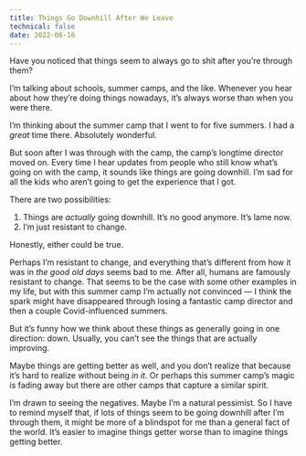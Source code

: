 ```yaml
---
title: Things Go Downhill After We Leave
technical: false
date: 2022-06-16
---
```


Have you noticed that things seem to always go to shit after you’re through them? 

I’m talking about schools, summer camps, and the like. Whenever you hear about how they’re doing things nowadays, it’s always worse than when you were there. 

I’m thinking about the summer camp that I went to for five summers. I had a _great_ time there. Absolutely wonderful. 

But soon after I was through with the camp, the camp’s longtime director moved on. Every time I hear updates from people who still know what’s going on with the camp, it sounds like things are going downhill. I’m sad for all the kids who aren’t going to get the experience that I got. 

There are two possibilities: 

1. Things are _actually_ going downhill. It’s no good anymore. It’s lame now. 
2. I’m just resistant to change. 

Honestly, either could be true. 

Perhaps I’m resistant to change, and everything that’s different from how it was in _the good old days_ seems bad to me. After all, humans are famously resistant to change. That seems to be the case with some other examples in my life, but with this summer camp I’m actually not convinced — I think the spark might have disappeared through losing a fantastic camp director and then a couple Covid-influenced summers. 

But it’s funny how we think about these things as generally going in one direction: down. Usually, you can’t see the things that are actually improving. 

Maybe things are getting better as well, and you don’t realize that because it’s hard to realize without being _in it_. Or perhaps this summer camp’s magic is fading away but there are other camps that capture a similar spirit. 

I’m drawn to seeing the negatives. Maybe I’m a natural pessimist. So I have to remind myself that, if lots of things seem to be going downhill after I’m through them, it might be more of a blindspot for me than a general fact of the world. It’s easier to imagine things getter worse than to imagine things getting better. 